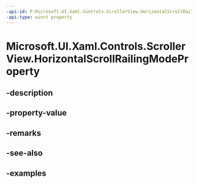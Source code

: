 ```yaml
---
-api-id: P:Microsoft.UI.Xaml.Controls.ScrollerView.HorizontalScrollRailingModeProperty
-api-type: winrt property
---
```


<!-- Property syntax.
public DependencyProperty HorizontalScrollRailingModeProperty { get; }
-->

# Microsoft.UI.Xaml.Controls.ScrollerView.HorizontalScrollRailingModeProperty

## -description

## -property-value

## -remarks

## -see-also

## -examples

